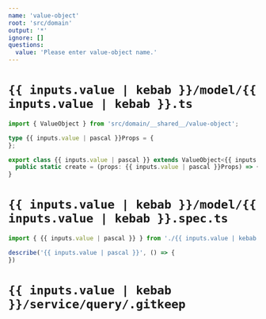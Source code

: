 ```yaml
---
name: 'value-object'
root: 'src/domain'
output: '*'
ignore: []
questions:
  value: 'Please enter value-object name.'
---
```


# `{{ inputs.value | kebab }}/model/{{ inputs.value | kebab }}.ts`

```typescript
import { ValueObject } from 'src/domain/__shared__/value-object';

type {{ inputs.value | pascal }}Props = {
};

export class {{ inputs.value | pascal }} extends ValueObject<{{ inputs.value | pascal }}Props> {
  public static create = (props: {{ inputs.value | pascal }}Props) => {}
}

```

# `{{ inputs.value | kebab }}/model/{{ inputs.value | kebab }}.spec.ts`

```typescript
import { {{ inputs.value | pascal }} } from './{{ inputs.value | kebab }}';

describe('{{ inputs.value | pascal }}', () => {
})

```

# `{{ inputs.value | kebab }}/service/query/.gitkeep`

```git config
```
